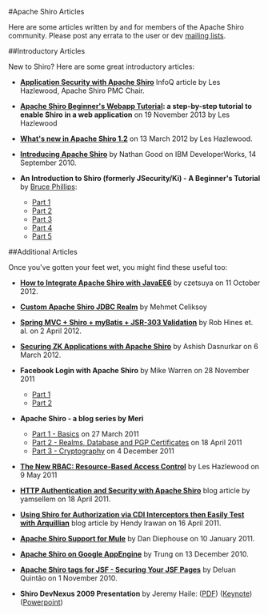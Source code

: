 <a name="Articles-ApacheShiroArticles"></a>
#Apache Shiro Articles

Here are some articles written by and for members of the Apache Shiro community. Please post any errata to the user or dev [mailing lists](mailing-lists.html "Mailing Lists").

<a name="Articles-IntroductoryArticles"></a>
##Introductory Articles

New to Shiro? Here are some great introductory articles:

*   **[Application Security with Apache Shiro](https://www.infoq.com/articles/apache-shiro)** InfoQ article by Les Hazlewood, Apache Shiro PMC Chair.

*   **[Apache Shiro Beginner's Webapp Tutorial](webapp-tutorial.html "Apache Shiro Beginner's Webapp Tutorial"): a step-by-step tutorial to enable Shiro in a web application** on 19 November 2013 by Les Hazlewood

*   **[What's new in Apache Shiro 1.2](https://stormpath.com/blog/whats-new-apache-shiro-12)** on 13 March 2012 by Les Hazlewood.

*   **[Introducing Apache Shiro](http://www.ibm.com/developerworks/web/library/wa-apacheshiro/)** by Nathan Good on IBM DeveloperWorks, 14 September 2010.

*   **An Introduction to Shiro (formerly JSecurity/Ki) - A Beginner's Tutorial** by [Bruce Phillips](http://www.brucephillips.name):
    *   [Part 1](http://www.brucephillips.name/blog/index.cfm/2009/4/5/An-Introduction-to-Ki-formerly-JSecurity--A-Beginners--Tutorial-Part-1)
    *   [Part 2](http://www.brucephillips.name/blog/index.cfm/2009/4/5/An-Introduction-to-Ki-formerly-JSecurity--A-Beginners--Tutorial-Part-2)
    *   [Part 3](http://www.brucephillips.name/blog/index.cfm/2009/4/5/An-Introduction-to-Ki-formerly-JSecurity--A-Beginners--Tutorial-Part-3)
    *   [Part 4](http://www.brucephillips.name/blog/index.cfm/2009/4/5/An-Introduction-to-Ki-formerly-JSecurity--A-Beginners--Tutorial-Part-4)
    *   [Part 5](http://www.brucephillips.name/blog/index.cfm/2009/5/1/An-Introduction-to-Ki-formerly-JSecurity--A-Beginners-Tutorial-Part-5)

<a name="Articles-AdditionalArticles"></a>
##Additional Articles

Once you've gotten your feet wet, you might find these useful too:

*   **[How to Integrate Apache Shiro with JavaEE6](http://czetsuya-tech.blogspot.com/2012/10/how-to-integrate-apache-shiro-with.html?spref=tw)** by czetsuya on 11 October 2012.

*   **[Custom Apache Shiro JDBC Realm](https://mehmetceliksoy.wordpress.com/2015/06/28/shiro-jdbc-realm/)** by Mehmet Celiksoy

*   **[Spring MVC + Shiro + myBatis + JSR-303 Validation](https://bubba-h57.github.io/H57_Shiro/)** by Rob Hines et. al. on 2 April 2012.

*   **[Securing ZK Applications with Apache Shiro](https://www.zkoss.org/wiki/Small_Talks/2012/March/Securing_ZK_Applications_With_Apache_Shiro)** by Ashish Dasnurkar on 6 March 2012.

*   **Facebook Login with Apache Shiro** by Mike Warren on 28 November 2011
    *   [Part 1](https://mrdwnotes.wordpress.com/2011/11/28/using-apache-shiro-security-to-allow-login-via-facebook-part-1/)
    *   [Part 2](https://mrdwnotes.wordpress.com/2011/11/28/using-apache-shiro-security-to-allow-login-via-facebook-part-2/)

*   **Apache Shiro - a blog series by Meri**
    *   [Part 1 - Basics](http://meri-stuff.blogspot.com/2011/03/apache-shiro-part-1-basics.html) on 27 March 2011
    *   [Part 2 - Realms, Database and PGP Certificates](http://meri-stuff.blogspot.com/2011/04/apache-shiro-part-2-realms-database-and.html) on 18 April 2011
    *   [Part 3 - Cryptography](http://meri-stuff.blogspot.com/2011/12/apache-shiro-part-3-cryptography.html) on 4 December 2011

*   **[The New RBAC: Resource-Based Access Control](https://stormpath.com/blog/new-rbac-resource-based-access-control)** by Les Hazlewood on 9 May 2011

*   **[HTTP Authentication and Security with Apache Shiro](http://blog.xebia.com/author/yamsellem/)** blog article by yamsellem on 18 April 2011.

*   **[Using Shiro for Authorization via CDI Interceptors then Easily Test with Arquillian](http://spring-java-ee.blogspot.com/2011/04/using-shiro-for-authorization-via-cdi.html)** blog article by Hendy Irawan on 16 April 2011.

*   **[Apache Shiro Support for Mule](http://blogs.mulesoft.com/dev/mule-dev/apache-shiro-support-for-mule/)** by Dan Diephouse on 10 January 2011.

*   **[Apache Shiro on Google AppEngine](http://www.gdevelop.com/blog/2010/12/apache-shiro-on-appengine)** by Trung on 13 December 2010.

*   **[Apache Shiro tags for JSF - Securing Your JSF Pages](http://techbeats.deluan.com/apache-shiro-tags-for-jsffacelets)** by Deluan Quintão on 1 November 2010.

*   **Shiro DevNexus 2009 Presentation** by Jeremy Haile: ([PDF](assets/images/articles/Ki-DevNexus-2009.pdf?version=1&modificationDate=1246602947000)) ([Keynote](assets/images/articles/Ki-DevNexus-2009.key.zip?version=1&modificationDate=1246602947000)) ([Powerpoint](assets/images/articles/Ki-DevNexus-2009.ppt.zip?version=1&modificationDate=1246602947000))